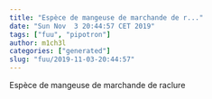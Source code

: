 ```yaml
---
title: "Espèce de mangeuse de marchande de r..."
date: "Sun Nov  3 20:44:57 CET 2019"
tags: ["fuu", "pipotron"]
author: m1ch3l
categories: ["generated"]
slug: "fuu/2019-11-03-20:44:57"
---
```


Espèce de mangeuse de marchande de raclure
